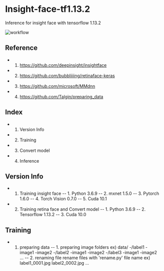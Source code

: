 # Insight-face-tf1.13.2
Inference for insight face with tensorflow 1.13.2

![workflow](https://user-images.githubusercontent.com/62841284/121994728-c7008300-cde0-11eb-98b4-3b1a4c835585.jpg)

## Reference
  - 1. https://github.com/deepinsight/insightface
  - 2. https://github.com/bubbliiiing/retinaface-keras 
  - 3. https://github.com/microsoft/MMdnn 
  - 4. https://github.com/Talgin/preparing_data
  
## Index
  - 1. Version Info
  - 2. Training
  - 3. Convert model
  - 4. Inference
  
## Version Info
  - 1. Training insight face
    -- 1. Python 3.6.9
    -- 2. mxnet 1.5.0
    -- 3. Pytorch 1.6.0
    -- 4. Torch Vision 0.7.0
    -- 5. Cuda 10.1

  - 2. Training retina face and Convert model
    -- 1. Python 3.6.9
    -- 2. Tensorflow 1.13.2
    -- 3. Cuda 10.0
    
## Training
  - 1. preparing data
      -- 1. preparing image folders
      ex) data/
	          -/label1
		          -image1
		          -image2
	          -/label2
		          -image1
		          -image2
	          -/label3
		          -image1
		          -image2 
	          …
      -- 2. renaming file
      rename files with 'rename.py'
      file name ex)
      label1_0001.jpg
      label2_0002.jpg
      …
      
